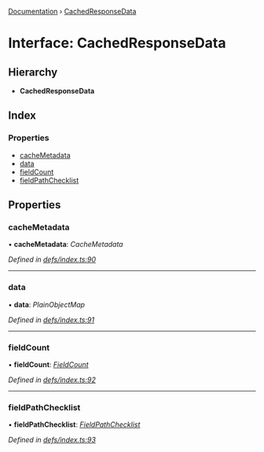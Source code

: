 [Documentation](../README.md) › [CachedResponseData](cachedresponsedata.md)

# Interface: CachedResponseData

## Hierarchy

* **CachedResponseData**

## Index

### Properties

* [cacheMetadata](cachedresponsedata.md#cachemetadata)
* [data](cachedresponsedata.md#data)
* [fieldCount](cachedresponsedata.md#fieldcount)
* [fieldPathChecklist](cachedresponsedata.md#fieldpathchecklist)

## Properties

###  cacheMetadata

• **cacheMetadata**: *CacheMetadata*

*Defined in [defs/index.ts:90](https://github.com/badbatch/graphql-box/blob/cf51f3c/packages/cache-manager/src/defs/index.ts#L90)*

___

###  data

• **data**: *PlainObjectMap*

*Defined in [defs/index.ts:91](https://github.com/badbatch/graphql-box/blob/cf51f3c/packages/cache-manager/src/defs/index.ts#L91)*

___

###  fieldCount

• **fieldCount**: *[FieldCount](fieldcount.md)*

*Defined in [defs/index.ts:92](https://github.com/badbatch/graphql-box/blob/cf51f3c/packages/cache-manager/src/defs/index.ts#L92)*

___

###  fieldPathChecklist

• **fieldPathChecklist**: *[FieldPathChecklist](../README.md#fieldpathchecklist)*

*Defined in [defs/index.ts:93](https://github.com/badbatch/graphql-box/blob/cf51f3c/packages/cache-manager/src/defs/index.ts#L93)*
